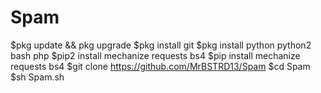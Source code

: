 # Spam
$pkg update && pkg upgrade
$pkg install git
$pkg install python python2 bash php
$pip2 install mechanize requests bs4
$pip install mechanize requests bs4
$git clone https://github.com/MrBSTRD13/Spam
$cd Spam
$sh Spam.sh
